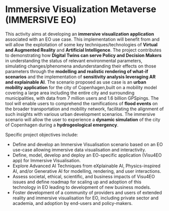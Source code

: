 
# Immersive Visualization Metaverse (IMMERSIVE EO) 

This activity aims at developing an **immersive visualization application** associated with an EO use case. This implementation will benefit from and will allow the exploitation of some key techniques/technologies of **Virtual and Augmented Reality** and **Artificial Intelligence**. The project contributes to demonstrating how **Digital Twins can serve Policy and Decision Makers** in understanding the status of relevant environmental parameters, simulating changes/phenomena andunderstanding their effects on those parameters through the **modelling and realistic rendering of what-if scenarios** and the implementation of **sensitivity analysis leveraging AR and explainable AI**.
The scenario proposed as use case is an **urban mobility application** for the city of Copenhagen,built on a mobility model covering a large area including the entire city and surrounding municipalities, with data from 7 million users and 1.6 billion GPSpings. The tool will enable users to comprehend the ramifications of **flood events** on the broader transportation and mobility network, facilitating the alignment of such insights with various urban development scenarios. The immersive scenario will allow the user to experience a **dynamic simulation** of the city of Copenhagen during a **hydrogeological emergency**.

Specific project objectives include:

- Define and develop an Immersive Visualisation scenario based on an EO use-case allowing immersive data visualisation and interactivity.
- Define, model, develop and deploy an EO-specific application (Visu4EO app) for Immersive Visualisation.
- Explore Advanced AI Techniques from eXplainable AI, Physics-inspired AI, and/or Generative AI for modelling, rendering, and user interactions.
- Assess societal, ethical, scientific, and business impacts of Visu4EO issues and define roadmap for scaling up and adoption of this technology in EO leading to development of new business models.
- Foster development of a community of providers and users of extended reality and immersive visualisation for EO, including private sector and academia, and adoption by end-users and policy-makers.


